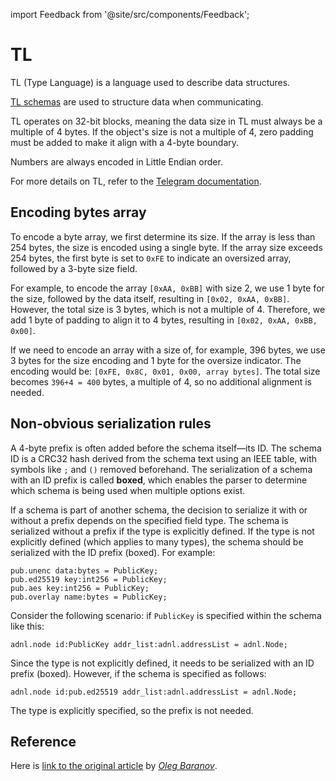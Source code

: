 import Feedback from '@site/src/components/Feedback';

# TL
TL (Type Language) is a language used to describe data structures.

[TL schemas](https://github.com/ton-blockchain/ton/tree/master/tl/generate/scheme) are used to structure data when communicating. 

TL operates on 32-bit blocks, meaning the data size in TL must always be a multiple of 4 bytes. If the object's size is not a multiple of 4, zero padding must be added to make it align with a 4-byte boundary.

Numbers are always encoded in Little Endian order.

For more details on TL, refer to the [Telegram documentation](https://core.telegram.org/mtproto/TL).


## Encoding bytes array
To encode a byte array, we first determine its size. If the array is less than 254 bytes, the size is encoded using a single byte. If the array size exceeds 254 bytes, the first byte is set to `0xFE` to indicate an oversized array, followed by a 3-byte size field.

For example, to encode the array `[0xAA, 0xBB]` with size 2, we use 1 byte for the size, followed by the data itself, resulting in `[0x02, 0xAA, 0xBB]`. However, the total size is 3 bytes, which is not a multiple of 4. Therefore, we add 1 byte of padding to align it to 4 bytes, resulting in `[0x02, 0xAA, 0xBB, 0x00]`.

If we need to encode an array with a size of, for example, 396 bytes, we use 3 bytes for the size encoding and 1 byte for the oversize indicator. The encoding would be: `[0xFE, 0x8C, 0x01, 0x00, array bytes]`. The total size becomes `396+4 = 400` bytes, a multiple of 4, so no additional alignment is needed.

## Non-obvious serialization rules

A 4-byte prefix is often added before the schema itself—its ID. The schema ID is a CRC32 hash derived from the schema text using an IEEE table, with symbols like `;` and `()` removed beforehand. The serialization of a schema with an ID prefix is called **boxed**, which enables the parser to determine which schema is being used when multiple options exist.

If a schema is part of another schema, the decision to serialize it with or without a prefix depends on the specified field type. The schema is serialized without a prefix if the type is explicitly defined. If the type is not explicitly defined (which applies to many types), the schema should be serialized with the ID prefix (boxed). For example:

```tlb
pub.unenc data:bytes = PublicKey;
pub.ed25519 key:int256 = PublicKey;
pub.aes key:int256 = PublicKey;
pub.overlay name:bytes = PublicKey;
```

Consider the following scenario: if `PublicKey` is specified within the schema like this:

```
adnl.node id:PublicKey addr_list:adnl.addressList = adnl.Node;
```

Since the type is not explicitly defined, it needs to be serialized with an ID prefix (boxed). However, if the schema is specified as follows:

```
adnl.node id:pub.ed25519 addr_list:adnl.addressList = adnl.Node;
```

The type is explicitly specified, so the prefix is not needed.

## Reference

Here is [link to the original article](https://github.com/xssnick/ton-deep-doc/blob/master/TL.md) by _[Oleg Baranov](https://github.com/xssnick)_.
<Feedback />

